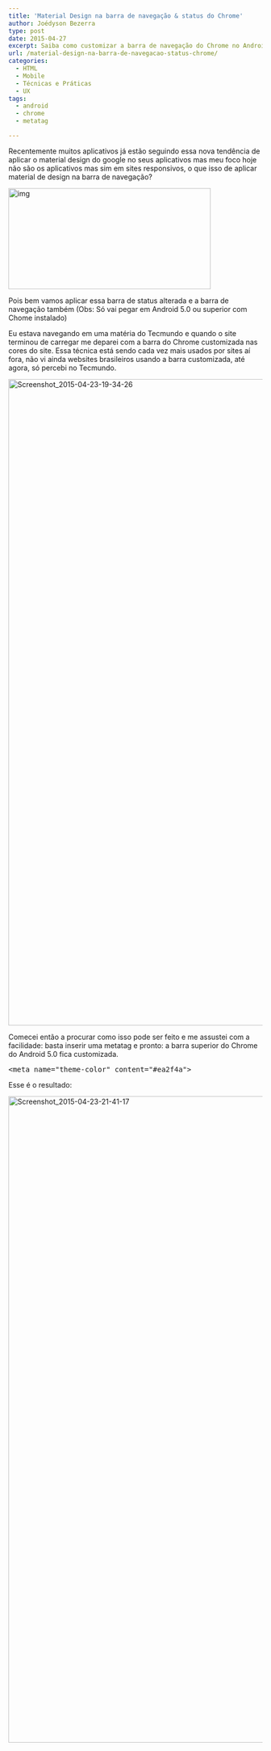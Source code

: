 ```yaml
---
title: 'Material Design na barra de navegação & status do Chrome'
author: Joédyson Bezerra
type: post
date: 2015-04-27
excerpt: Saiba como customizar a barra de navegação do Chrome no Android usando apenas HTML.
url: /material-design-na-barra-de-navegacao-status-chrome/
categories:
  - HTML
  - Mobile
  - Técnicas e Práticas
  - UX
tags:
  - android
  - chrome
  - metatag

---
```

Recentemente muitos aplicativos já estão seguindo essa nova tendência de aplicar o material design do google no seus aplicativos mas meu foco hoje não são os aplicativos mas sim em sites responsivos, o que isso de aplicar material de design na barra de navegação?

[<img class="alignnone size-full wp-image-48412" src="http://tableless.com.br/uploads/2015/04/img.png" alt="img" width="401" height="200" />][1]

Pois bem vamos aplicar essa barra de status alterada e a barra de navegação também (Obs: Só vai pegar em Android 5.0 ou superior com Chome instalado)

Eu estava navegando em uma matéria do Tecmundo e quando o site terminou de carregar me deparei com a barra do Chrome customizada nas cores do site. Essa técnica está sendo cada vez mais usados por sites aí fora, não vi ainda websites brasileiros usando a barra customizada, até agora, só percebi no Tecmundo.

[<img class="alignnone size-full wp-image-48413" src="http://tableless.com.br/uploads/2015/04/Screenshot_2015-04-23-19-34-26.png" alt="Screenshot_2015-04-23-19-34-26" width="720" height="1280" />][2]

Comecei então a procurar como isso pode ser feito e me assustei com a facilidade: basta inserir uma metatag e pronto: a barra superior do Chrome do Android 5.0 fica customizada.

<pre class="lang-html">&lt;meta name="theme-color" content="#ea2f4a"&gt;
</pre>

Esse é o resultado:

[<img class="alignnone size-full wp-image-48414" src="http://tableless.com.br/uploads/2015/04/Screenshot_2015-04-23-21-41-17.png" alt="Screenshot_2015-04-23-21-41-17" width="720" height="1280" />][3]

 [1]: http://tableless.com.br/uploads/2015/04/img.png
 [2]: http://tableless.com.br/uploads/2015/04/Screenshot_2015-04-23-19-34-26.png
 [3]: http://tableless.com.br/uploads/2015/04/Screenshot_2015-04-23-21-41-17.png